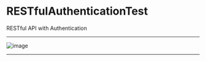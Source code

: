 # RESTfulAuthenticationTest
RESTful API with Authentication
***
![image](https://user-images.githubusercontent.com/19554935/48203759-521a6200-e336-11e8-8aed-2860f5eea4e1.png)
***
